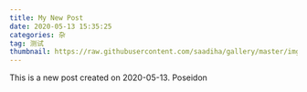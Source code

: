 ```yaml
---
title: My New Post
date: 2020-05-13 15:35:25
categories: 杂
tag: 测试
thumbnail: https://raw.githubusercontent.com/saadiha/gallery/master/img/20200513233141.jpg
---
```


This is a new post created on 2020-05-13.
Poseidon
